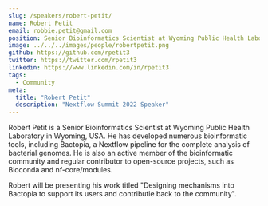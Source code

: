 ```yaml
---
slug: /speakers/robert-petit/
name: Robert Petit
email: robbie.petit@gmail.com
position: Senior Bioinformatics Scientist at Wyoming Public Health Laboratory
image: ../../../images/people/robertpetit.png
github: https://github.com/rpetit3
twitter: https://twitter.com/rpetit3
linkedin: https://www.linkedin.com/in/rpetit3
tags:
  - Community
meta:
  title: "Robert Petit"
  description: "Nextflow Summit 2022 Speaker"
---
```

Robert Petit is a Senior Bioinformatics Scientist at Wyoming Public Health Laboratory in Wyoming, USA. He has developed numerous bioinformatic tools, including Bactopia, a Nextflow pipeline for the complete analysis of bacterial genomes. He is also an active member of the bioinformatic community and regular contributor to open-source projects, such as Bioconda and nf-core/modules.

Robert will be presenting his work titled "Designing mechanisms into Bactopia to support its users and contributie back to the community".
